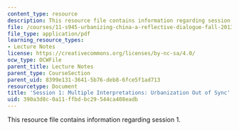 ```yaml
---
content_type: resource
description: This resource file contains information regarding session 1.
file: /courses/11-s945-urbanizing-china-a-reflective-dialogue-fall-2013/390a3d8c0a11ffbdbc29544ca408eadb_MIT11_S945F13_Session1.pdf
file_type: application/pdf
learning_resource_types:
- Lecture Notes
license: https://creativecommons.org/licenses/by-nc-sa/4.0/
ocw_type: OCWFile
parent_title: Lecture Notes
parent_type: CourseSection
parent_uid: 8399e131-3641-5b76-deb8-6fce5f1ad713
resourcetype: Document
title: 'Session 1: Multiple Interpretations: Urbanization Out of Sync'
uid: 390a3d8c-0a11-ffbd-bc29-544ca408eadb
---
```

This resource file contains information regarding session 1.